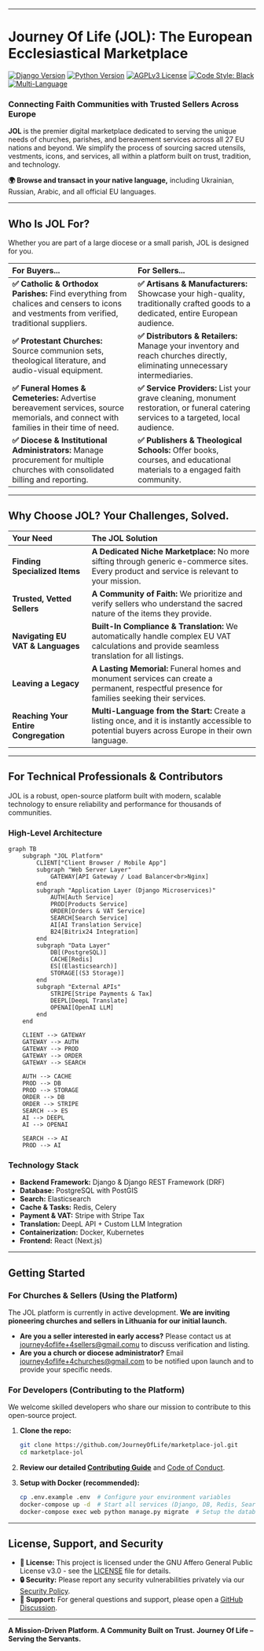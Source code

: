 
---

# **Journey Of Life (JOL): The European Ecclesiastical Marketplace**

[![Django Version](https://img.shields.io/badge/Django-5.0-green)](https://www.djangoproject.com/)
[![Python Version](https://img.shields.io/badge/Python-3.12-blue)](https://www.python.org/)
[![AGPLv3 License](https://img.shields.io/badge/License-AGPL_v3-blue.svg)](LICENSE)
[![Code Style: Black](https://img.shields.io/badge/code%20style-black-000000.svg)](https://github.com/psf/black)
[![Multi-Language](https://img.shields.io/badge/Languages-30+-lightgrey)](https://github.com/your-organization/marketplace-jol)

### **Connecting Faith Communities with Trusted Sellers Across Europe**

**JOL** is the premier digital marketplace dedicated to serving the unique needs of churches, parishes, and bereavement services across all 27 EU nations and beyond. We simplify the process of sourcing sacred utensils, vestments, icons, and services, all within a platform built on trust, tradition, and technology.

**🌍 Browse and transact in your native language,** including Ukrainian, Russian, Arabic, and all official EU languages.

---

## **Who Is JOL For?**

Whether you are part of a large diocese or a small parish, JOL is designed for you.

| **For Buyers...**                                          | **For Sellers...**                                          |
| :--------------------------------------------------------- | :---------------------------------------------------------- |
| **✅ Catholic & Orthodox Parishes:** Find everything from chalices and censers to icons and vestments from verified, traditional suppliers. | **✅ Artisans & Manufacturers:** Showcase your high-quality, traditionally crafted goods to a dedicated, entire European audience. |
| **✅ Protestant Churches:** Source communion sets, theological literature, and audio-visual equipment. | **✅ Distributors & Retailers:** Manage your inventory and reach churches directly, eliminating unnecessary intermediaries. |
| **✅ Funeral Homes & Cemeteries:** Advertise bereavement services, source memorials, and connect with families in their time of need. | **✅ Service Providers:** List your grave cleaning, monument restoration, or funeral catering services to a targeted, local audience. |
| **✅ Diocese & Institutional Administrators:** Manage procurement for multiple churches with consolidated billing and reporting. | **✅ Publishers & Theological Schools:** Offer books, courses, and educational materials to a engaged faith community. |

---

## **Why Choose JOL? Your Challenges, Solved.**

| Your Need                                                  | The JOL Solution                                                                                                                              |
| :--------------------------------------------------------- | :-------------------------------------------------------------------------------------------------------------------------------------------- |
| **Finding Specialized Items**                              | **A Dedicated Niche Marketplace:** No more sifting through generic e-commerce sites. Every product and service is relevant to your mission.   |
| **Trusted, Vetted Sellers**                                | **A Community of Faith:** We prioritize and verify sellers who understand the sacred nature of the items they provide.                        |
| **Navigating EU VAT & Languages**                          | **Built-In Compliance & Translation:** We automatically handle complex EU VAT calculations and provide seamless translation for all listings. |
| **Leaving a Legacy**                                       | **A Lasting Memorial:** Funeral homes and monument services can create a permanent, respectful presence for families seeking their services.  |
| **Reaching Your Entire Congregation**                      | **Multi-Language from the Start:** Create a listing once, and it is instantly accessible to potential buyers across Europe in their own language. |

---

## **For Technical Professionals & Contributors**

JOL is a robust, open-source platform built with modern, scalable technology to ensure reliability and performance for thousands of communities.

### **High-Level Architecture**

```mermaid
graph TB
    subgraph "JOL Platform"
        CLIENT["Client Browser / Mobile App"]
        subgraph "Web Server Layer"
            GATEWAY[API Gateway / Load Balancer<br>Nginx]
        end
        subgraph "Application Layer (Django Microservices)"
            AUTH[Auth Service]
            PROD[Products Service]
            ORDER[Orders & VAT Service]
            SEARCH[Search Service]
            AI[AI Translation Service]
            B24[Bitrix24 Integration]
        end
        subgraph "Data Layer"
            DB[(PostgreSQL)]
            CACHE[Redis]
            ES[(Elasticsearch)]
            STORAGE[(S3 Storage)]
        end
        subgraph "External APIs"
            STRIPE[Stripe Payments & Tax]
            DEEPL[DeepL Translate]
            OPENAI[OpenAI LLM]
        end
    end

    CLIENT --> GATEWAY
    GATEWAY --> AUTH
    GATEWAY --> PROD
    GATEWAY --> ORDER
    GATEWAY --> SEARCH
    
    AUTH --> CACHE
    PROD --> DB
    PROD --> STORAGE
    ORDER --> DB
    ORDER --> STRIPE
    SEARCH --> ES
    AI --> DEEPL
    AI --> OPENAI
    
    SEARCH --> AI
    PROD --> AI
```

### **Technology Stack**

*   **Backend Framework:** Django & Django REST Framework (DRF)
*   **Database:** PostgreSQL with PostGIS
*   **Search:** Elasticsearch
*   **Cache & Tasks:** Redis, Celery
*   **Payment & VAT:** Stripe with Stripe Tax
*   **Translation:** DeepL API + Custom LLM Integration
*   **Containerization:** Docker, Kubernetes
*   **Frontend:** React (Next.js)

---

## **Getting Started**

### **For Churches & Sellers (Using the Platform)**

The JOL platform is currently in active development. **We are inviting pioneering churches and sellers in Lithuania for our initial launch.**

*   **Are you a seller interested in early access?** Please contact us at journey4oflife+4sellers@gmail.comu to discuss verification and listing.
*   **Are you a church or diocese administrator?** Email journey4oflife+4churches@gmail.com to be notified upon launch and to provide your specific needs.

### **For Developers (Contributing to the Platform)**

We welcome skilled developers who share our mission to contribute to this open-source project.

1.  **Clone the repo:**
    ```bash
    git clone https://github.com/JourneyOfLife/marketplace-jol.git
    cd marketplace-jol
    ```

2.  **Review our detailed [Contributing Guide](CONTRIBUTING.md)** and [Code of Conduct](CODE_OF_CONDUCT.md).

3.  **Setup with Docker (recommended):**
    ```bash
    cp .env.example .env  # Configure your environment variables
    docker-compose up -d  # Start all services (Django, DB, Redis, Search)
    docker-compose exec web python manage.py migrate  # Setup the database
    ```

---

## **License, Support, and Security**

*   **📜 License:** This project is licensed under the GNU Affero General Public License v3.0 - see the [LICENSE](LICENSE) file for details.
*   **🔒 Security:** Please report any security vulnerabilities privately via our [Security Policy](SECURITY.md).
*   **🙋 Support:** For general questions and support, please open a [GitHub Discussion](https://github.com/JourneyOfLife/marketplace-jol/discussions).

---

**A Mission-Driven Platform. A Community Built on Trust.**
**Journey Of Life – Serving the Servants.**
